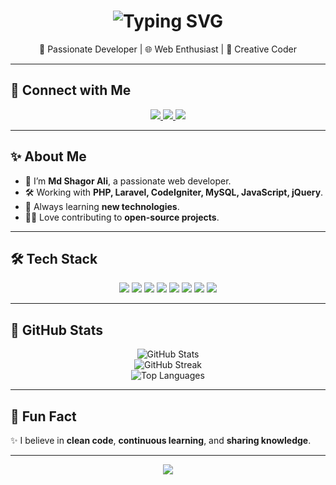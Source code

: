 <!--
SEO Keywords:
Md Shagor Ali, Md Shagor, Shagor, Sagor, Md Shagor Developer, Md Shagor Ali Web Developer
-->

<h1 align="center">
  <img src="https://readme-typing-svg.demolab.com?font=Fira+Code&size=28&pause=1000&color=F97316&center=true&vCenter=true&width=500&lines=👋+Hi+I'm+Md+Shagor+Ali" alt="Typing SVG" />
</h1>

<p align="center">
  🎯 Passionate Developer | 🌐 Web Enthusiast | 🎨 Creative Coder
</p>

---

## 💬 Connect with Me

<p align="center">
  <a href="mailto:codezenshagor@gmail.com">
    <img src="https://img.shields.io/badge/Gmail-D14836?style=for-the-badge&logo=gmail&logoColor=white"/>
  </a>
  <a href="https://www.linkedin.com/in/md-shagor-ali-293731193">
    <img src="https://img.shields.io/badge/LinkedIn-0A66C2?style=for-the-badge&logo=linkedin&logoColor=white"/>
  </a>
  <a href="https://www.facebook.com/CodeZen49">
    <img src="https://img.shields.io/badge/Facebook-1877F2?style=for-the-badge&logo=facebook&logoColor=white"/>
  </a>
</p>

---

## ✨ About Me

- 🚀 I’m **Md Shagor Ali**, a passionate web developer.
- 🛠️ Working with **PHP, Laravel, CodeIgniter, MySQL, JavaScript, jQuery**.
- 🌱 Always learning **new technologies**.
- 👨‍💻 Love contributing to **open-source projects**.

---

## 🛠️ Tech Stack

<p align="center">
  <img src="https://img.shields.io/badge/PHP-777BB4?style=for-the-badge&logo=php&logoColor=white"/>
  <img src="https://img.shields.io/badge/Laravel-FF2D20?style=for-the-badge&logo=laravel&logoColor=white"/>
  <img src="https://img.shields.io/badge/CodeIgniter-EF4223?style=for-the-badge&logo=codeigniter&logoColor=white"/>
  <img src="https://img.shields.io/badge/MySQL-4479A1?style=for-the-badge&logo=mysql&logoColor=white"/>
  <img src="https://img.shields.io/badge/JavaScript-F7DF1E?style=for-the-badge&logo=javascript&logoColor=black"/>
  <img src="https://img.shields.io/badge/HTML5-E34F26?style=for-the-badge&logo=html5&logoColor=white"/>
  <img src="https://img.shields.io/badge/CSS3-1572B6?style=for-the-badge&logo=css3&logoColor=white"/>
  <img src="https://img.shields.io/badge/jQuery-0769AD?style=for-the-badge&logo=jquery&logoColor=white"/>
</p>

---

## 🌟 GitHub Stats

<p align="center">
  <img src="https://github-readme-stats.vercel.app/api?username=codezenshagor&show_icons=true&theme=tokyonight" alt="GitHub Stats" />
  <br/>
  <img src="https://streak-stats.demolab.com?user=codezenshagor&theme=tokyonight&hide_border=true" alt="GitHub Streak" />
  <br/>
  <img src="https://github-readme-stats.vercel.app/api/top-langs/?username=codezenshagor&layout=compact&theme=tokyonight" alt="Top Languages" />
</p>

---

## 🚀 Fun Fact

✨ I believe in **clean code**, **continuous learning**, and **sharing knowledge**.

---

<p align="center">
  <img src="https://capsule-render.vercel.app/api?type=waving&color=0:FF5733,100:FFC300&height=150&section=footer"/>
</p>

